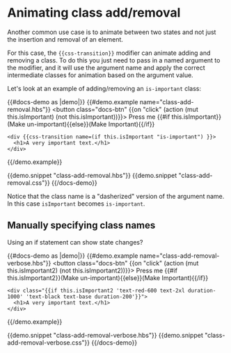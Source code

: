 # Animating class add/removal

Another common use case is to animate between two states and not just the insertion and removal of an element.

For this case, the `{{css-transition}}` modifier can animate adding and removing a class.
To do this you just need to pass in a named argument to the modifier, and it will use the argument name and apply
the correct intermediate classes for animation based on the argument value.

Let's look at an example of adding/removing an `is-important` class:

{{#docs-demo as |demo|}}
  {{#demo.example name="class-add-removal.hbs"}}
    <button class="docs-btn" {{on "click" (action (mut this.isImportant) (not this.isImportant))}}>
      Press me {{#if this.isImportant}}(Make un-important){{else}}(Make Important){{/if}}
    </button>

    <div {{css-transition name=(if this.isImportant "is-important") }}>
      <h1>A very important text.</h1>
    </div>

  {{/demo.example}}

  {{demo.snippet "class-add-removal.hbs"}}
  {{demo.snippet "class-add-removal.css"}}
{{/docs-demo}}

<aside>
  Notice that the class name is a "dasherized" version of the argument name.
  In this case <code>isImportant</code> becomes <code>is-important</code>.
</aside>

## **Manually specifying class names**

Using an if statement can show state changes?

{{#docs-demo as |demo|}}
  {{#demo.example name="class-add-removal-verbose.hbs"}}
    <button class="docs-btn" {{on "click" (action (mut this.isImportant2) (not this.isImportant2))}}>
      Press me {{#if this.isImportant2}}(Make un-important){{else}}(Make Important){{/if}}
    </button>

    <div class="{{if this.isImportant2 'text-red-600 text-2xl duration-1000' 'text-black text-base duration-200'}}">
      <h1>A very important text.</h1>
    </div>

  {{/demo.example}}

  {{demo.snippet "class-add-removal-verbose.hbs"}}
  {{demo.snippet "class-add-removal-verbose.css"}}
{{/docs-demo}}
